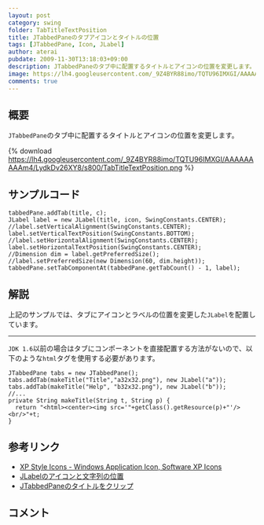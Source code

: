 ```yaml
---
layout: post
category: swing
folder: TabTitleTextPosition
title: JTabbedPaneのタブアイコンとタイトルの位置
tags: [JTabbedPane, Icon, JLabel]
author: aterai
pubdate: 2009-11-30T13:18:03+09:00
description: JTabbedPaneのタブ中に配置するタイトルとアイコンの位置を変更します。
image: https://lh4.googleusercontent.com/_9Z4BYR88imo/TQTU96IMXGI/AAAAAAAAAm4/LydkDv26XY8/s800/TabTitleTextPosition.png
comments: true
---
```

## 概要
`JTabbedPane`のタブ中に配置するタイトルとアイコンの位置を変更します。

{% download https://lh4.googleusercontent.com/_9Z4BYR88imo/TQTU96IMXGI/AAAAAAAAAm4/LydkDv26XY8/s800/TabTitleTextPosition.png %}

## サンプルコード
<pre class="prettyprint"><code>tabbedPane.addTab(title, c);
JLabel label = new JLabel(title, icon, SwingConstants.CENTER);
//label.setVerticalAlignment(SwingConstants.CENTER);
label.setVerticalTextPosition(SwingConstants.BOTTOM);
//label.setHorizontalAlignment(SwingConstants.CENTER);
label.setHorizontalTextPosition(SwingConstants.CENTER);
//Dimension dim = label.getPreferredSize();
//label.setPreferredSize(new Dimension(60, dim.height));
tabbedPane.setTabComponentAt(tabbedPane.getTabCount() - 1, label);
</code></pre>

## 解説
上記のサンプルでは、タブにアイコンとラベルの位置を変更した`JLabel`を配置しています。

- - - -
`JDK 1.6`以前の場合はタブにコンポーネントを直接配置する方法がないので、以下のような`html`タグを使用する必要があります。

<pre class="prettyprint"><code>JTabbedPane tabs = new JTabbedPane();
tabs.addTab(makeTitle("Title","a32x32.png"), new JLabel("a"));
tabs.addTab(makeTitle("Help", "b32x32.png"), new JLabel("b"));
//...
private String makeTitle(String t, String p) {
  return "&lt;html&gt;&lt;center&gt;&lt;img src='"+getClass().getResource(p)+"'/&gt;&lt;br/&gt;"+t;
}
</code></pre>

## 参考リンク
- [XP Style Icons - Windows Application Icon, Software XP Icons](http://www.icongalore.com/)
- [JLabelのアイコンと文字列の位置](https://ateraimemo.com/Swing/TextPositionAndAlignment.html)
- [JTabbedPaneのタイトルをクリップ](https://ateraimemo.com/Swing/ClippedTabLabel.html)

<!-- dummy comment line for breaking list -->

## コメント
